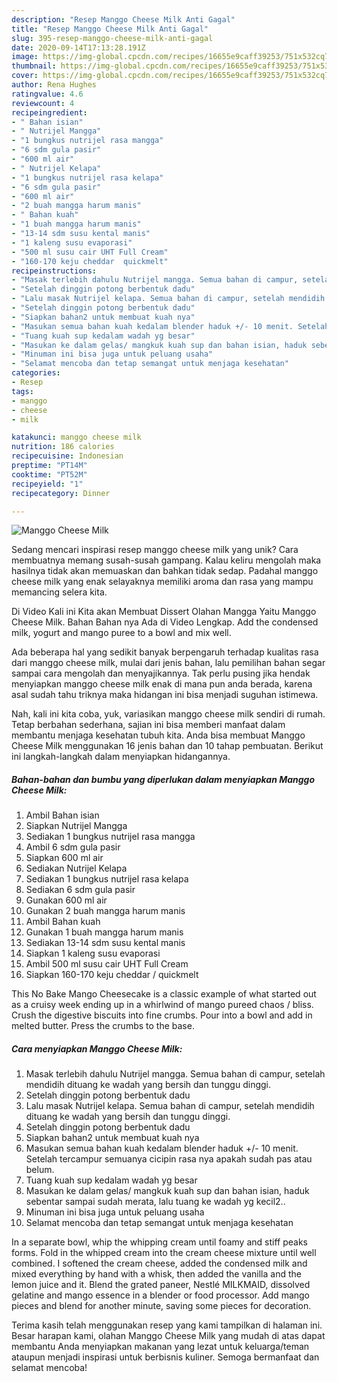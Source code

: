 ```yaml
---
description: "Resep Manggo Cheese Milk Anti Gagal"
title: "Resep Manggo Cheese Milk Anti Gagal"
slug: 395-resep-manggo-cheese-milk-anti-gagal
date: 2020-09-14T17:13:28.191Z
image: https://img-global.cpcdn.com/recipes/16655e9caff39253/751x532cq70/manggo-cheese-milk-foto-resep-utama.jpg
thumbnail: https://img-global.cpcdn.com/recipes/16655e9caff39253/751x532cq70/manggo-cheese-milk-foto-resep-utama.jpg
cover: https://img-global.cpcdn.com/recipes/16655e9caff39253/751x532cq70/manggo-cheese-milk-foto-resep-utama.jpg
author: Rena Hughes
ratingvalue: 4.6
reviewcount: 4
recipeingredient:
- " Bahan isian"
- " Nutrijel Mangga"
- "1 bungkus nutrijel rasa mangga"
- "6 sdm gula pasir"
- "600 ml air"
- " Nutrijel Kelapa"
- "1 bungkus nutrijel rasa kelapa"
- "6 sdm gula pasir"
- "600 ml air"
- "2 buah mangga harum manis"
- " Bahan kuah"
- "1 buah mangga harum manis"
- "13-14 sdm susu kental manis"
- "1 kaleng susu evaporasi"
- "500 ml susu cair UHT Full Cream"
- "160-170 keju cheddar  quickmelt"
recipeinstructions:
- "Masak terlebih dahulu Nutrijel mangga. Semua bahan di campur, setelah mendidih dituang ke wadah yang bersih dan tunggu dinggi."
- "Setelah dinggin potong berbentuk dadu"
- "Lalu masak Nutrijel kelapa. Semua bahan di campur, setelah mendidih dituang ke wadah yang bersih dan tunggu dinggi."
- "Setelah dinggin potong berbentuk dadu"
- "Siapkan bahan2 untuk membuat kuah nya"
- "Masukan semua bahan kuah kedalam blender haduk +/- 10 menit. Setelah tercampur semuanya cicipin rasa nya apakah sudah pas atau belum."
- "Tuang kuah sup kedalam wadah yg besar"
- "Masukan ke dalam gelas/ mangkuk kuah sup dan bahan isian, haduk sebentar sampai sudah merata, lalu tuang ke wadah yg kecil2.."
- "Minuman ini bisa juga untuk peluang usaha"
- "Selamat mencoba dan tetap semangat untuk menjaga kesehatan"
categories:
- Resep
tags:
- manggo
- cheese
- milk

katakunci: manggo cheese milk 
nutrition: 186 calories
recipecuisine: Indonesian
preptime: "PT14M"
cooktime: "PT52M"
recipeyield: "1"
recipecategory: Dinner

---
```



![Manggo Cheese Milk](https://img-global.cpcdn.com/recipes/16655e9caff39253/751x532cq70/manggo-cheese-milk-foto-resep-utama.jpg)

Sedang mencari inspirasi resep manggo cheese milk yang unik? Cara membuatnya memang susah-susah gampang. Kalau keliru mengolah maka hasilnya tidak akan memuaskan dan bahkan tidak sedap. Padahal manggo cheese milk yang enak selayaknya memiliki aroma dan rasa yang mampu memancing selera kita.

Di Video Kali ini Kita akan Membuat Dissert Olahan Mangga Yaitu Manggo Cheese Milk. Bahan Bahan nya Ada di Video Lengkap. Add the condensed milk, yogurt and mango puree to a bowl and mix well.

Ada beberapa hal yang sedikit banyak berpengaruh terhadap kualitas rasa dari manggo cheese milk, mulai dari jenis bahan, lalu pemilihan bahan segar sampai cara mengolah dan menyajikannya. Tak perlu pusing jika hendak menyiapkan manggo cheese milk enak di mana pun anda berada, karena asal sudah tahu triknya maka hidangan ini bisa menjadi suguhan istimewa.


Nah, kali ini kita coba, yuk, variasikan manggo cheese milk sendiri di rumah. Tetap berbahan sederhana, sajian ini bisa memberi manfaat dalam membantu menjaga kesehatan tubuh kita. Anda bisa membuat Manggo Cheese Milk menggunakan 16 jenis bahan dan 10 tahap pembuatan. Berikut ini langkah-langkah dalam menyiapkan hidangannya.

<!--inarticleads1-->

##### Bahan-bahan dan bumbu yang diperlukan dalam menyiapkan Manggo Cheese Milk:

1. Ambil  Bahan isian
1. Siapkan  Nutrijel Mangga
1. Sediakan 1 bungkus nutrijel rasa mangga
1. Ambil 6 sdm gula pasir
1. Siapkan 600 ml air
1. Sediakan  Nutrijel Kelapa
1. Sediakan 1 bungkus nutrijel rasa kelapa
1. Sediakan 6 sdm gula pasir
1. Gunakan 600 ml air
1. Gunakan 2 buah mangga harum manis
1. Ambil  Bahan kuah
1. Gunakan 1 buah mangga harum manis
1. Sediakan 13-14 sdm susu kental manis
1. Siapkan 1 kaleng susu evaporasi
1. Ambil 500 ml susu cair UHT Full Cream
1. Siapkan 160-170 keju cheddar / quickmelt


This No Bake Mango Cheesecake is a classic example of what started out as a cruisy week ending up in a whirlwind of mango pureed chaos / bliss. Crush the digestive biscuits into fine crumbs. Pour into a bowl and add in melted butter. Press the crumbs to the base. 

<!--inarticleads2-->

##### Cara menyiapkan Manggo Cheese Milk:

1. Masak terlebih dahulu Nutrijel mangga. Semua bahan di campur, setelah mendidih dituang ke wadah yang bersih dan tunggu dinggi.
1. Setelah dinggin potong berbentuk dadu
1. Lalu masak Nutrijel kelapa. Semua bahan di campur, setelah mendidih dituang ke wadah yang bersih dan tunggu dinggi.
1. Setelah dinggin potong berbentuk dadu
1. Siapkan bahan2 untuk membuat kuah nya
1. Masukan semua bahan kuah kedalam blender haduk +/- 10 menit. Setelah tercampur semuanya cicipin rasa nya apakah sudah pas atau belum.
1. Tuang kuah sup kedalam wadah yg besar
1. Masukan ke dalam gelas/ mangkuk kuah sup dan bahan isian, haduk sebentar sampai sudah merata, lalu tuang ke wadah yg kecil2..
1. Minuman ini bisa juga untuk peluang usaha
1. Selamat mencoba dan tetap semangat untuk menjaga kesehatan


In a separate bowl, whip the whipping cream until foamy and stiff peaks forms. Fold in the whipped cream into the cream cheese mixture until well combined. I softened the cream cheese, added the condensed milk and mixed everything by hand with a whisk, then added the vanilla and the lemon juice and it. Blend the grated paneer, Nestlé MILKMAID, dissolved gelatine and mango essence in a blender or food processor. Add mango pieces and blend for another minute, saving some pieces for decoration. 

Terima kasih telah menggunakan resep yang kami tampilkan di halaman ini. Besar harapan kami, olahan Manggo Cheese Milk yang mudah di atas dapat membantu Anda menyiapkan makanan yang lezat untuk keluarga/teman ataupun menjadi inspirasi untuk berbisnis kuliner. Semoga bermanfaat dan selamat mencoba!
